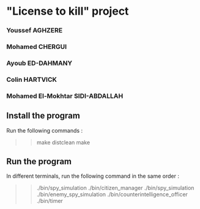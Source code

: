 # "License to kill" project 

### Youssef AGHZERE
### Mohamed CHERGUI
### Ayoub ED-DAHMANY  
### Colin HARTVICK
### Mohamed El-Mokhtar SIDI-ABDALLAH

## Install the program

Run the following commands :
>> make distclean
>> make

## Run the program
In different terminals, run the following command in the same order :
>> ./bin/spy_simulation
>> ./bin/citizen_manager
>> ./bin/spy_simulation
>> ./bin/enemy_spy_simulation
>> ./bin/counterintelligence_officer
>> ./bin/timer

